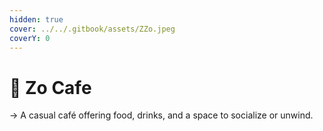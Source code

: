 ```yaml
---
hidden: true
cover: ../../.gitbook/assets/ZZo.jpeg
coverY: 0
---
```


# 📍 Zo Cafe

→ A casual café offering food, drinks, and a space to socialize or unwind.

